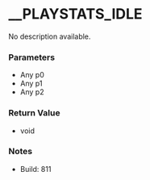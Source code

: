 # __PLAYSTATS_IDLE

No description available.

### Parameters
* Any p0
* Any p1
* Any p2

### Return Value
* void

### Notes
* Build: 811

